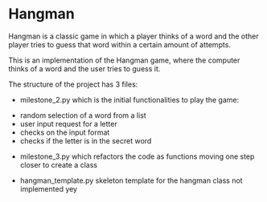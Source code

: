 # Hangman
Hangman is a classic game in which a player thinks of a word and the other player tries to guess that word within a certain amount of attempts.

This is an implementation of the Hangman game, where the computer thinks of a word and the user tries to guess it. 


The structure of the project has 3 files: 

* milestone_2.py which is the initial functionalities to play the game: 
- random selection of a word from a list
- user input request for a letter
- checks on the input format
- checks if the letter is in the secret word

* milestone_3.py which refactors the code as functions moving one step closer to create a class

* hangman_template.py skeleton template for the hangman class not implemented yey 
